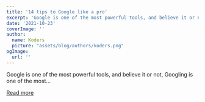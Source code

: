 ```yaml
---
title: '14 tips to Google like a pro'
excerpt: 'Google is one of the most powerful tools, and believe it or not, Googling is one of the most...'
date: '2021-10-23'
coverImage: ''
author:
  name: Koders
  picture: "assets/blog/authors/koders.png"
ogImage:
  url: ''
---
```


Google is one of the most powerful tools, and believe it or not, Googling is one of the most...

[Read more](https://dev.to/ruphaa/14-tips-to-google-like-a-pro-14jo)
